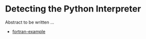 # Detecting the Python Interpreter

Abstract to be written ...

- [fortran-example](fortran-example/)
